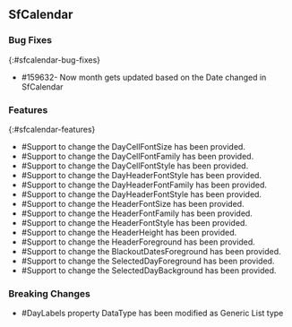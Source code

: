 ## SfCalendar

### Bug Fixes
{:#sfcalendar-bug-fixes}

* \#159632- Now month gets updated based on the Date changed in SfCalendar
    
### Features
{:#sfcalendar-features}

* \#Support to change the DayCellFontSize has been provided.
* \#Support to change the DayCellFontFamily has been provided.
* \#Support to change the DayCellFontStyle has been provided.
* \#Support to change the DayHeaderFontStyle has been provided.
* \#Support to change the DayHeaderFontFamily has been provided.
* \#Support to change the DayHeaderFontStyle has been provided.
* \#Support to change the HeaderFontSize has been provided.
* \#Support to change the HeaderFontFamily has been provided.
* \#Support to change the HeaderFontStyle has been provided.
* \#Support to change the HeaderHeight has been provided.
* \#Support to change the HeaderForeground has been provided.
* \#Support to change the BlackoutDatesForeground has been provided.
* \#Support to change the SelectedDayForeground has been provided.
* \#Support to change the SelectedDayBackground has been provided.

### Breaking Changes

* \#DayLabels property DataType has been modified as Generic List type